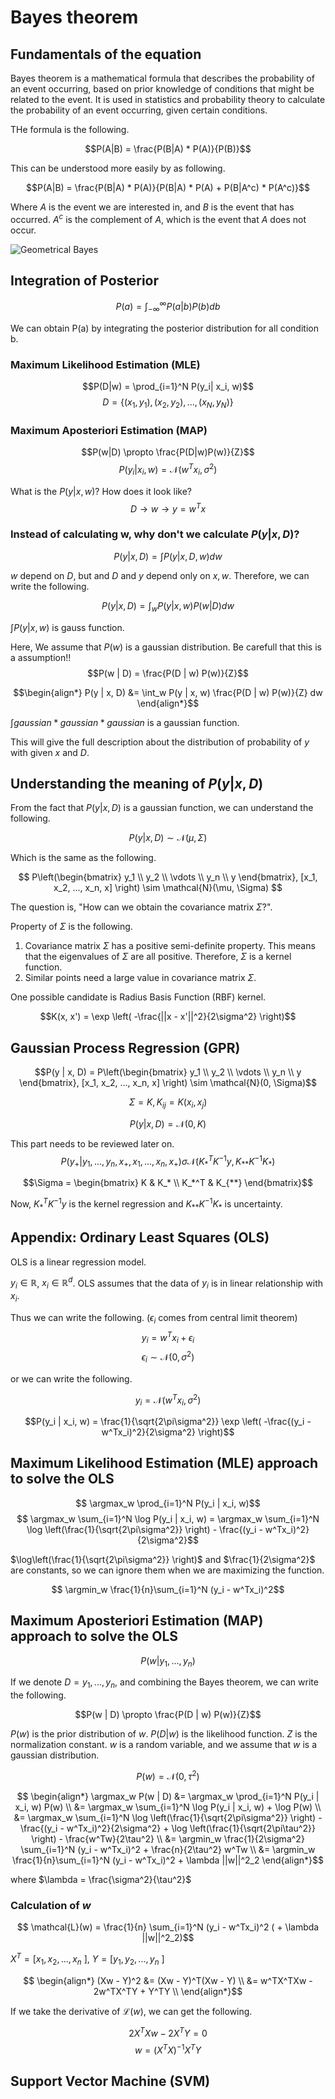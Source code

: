 # Bayes theorem
## Fundamentals of the equation

Bayes theorem is a mathematical formula that describes the probability of an event occurring, based on prior knowledge of conditions that might be related to the event. It is used in statistics and probability theory to calculate the probability of an event occurring, given certain conditions. 

THe formula is the following.

$$P(A|B) = \frac{P(B|A) * P(A)}{P(B)}$$

This can be understood more easily by as following.

$$P(A|B) = \frac{P(B|A) * P(A)}{P(B|A) * P(A) + P(B|A^c) * P(A^c)}$$

Where $A$ is the event we are interested in, and $B$ is the event that has occurred. $A^c$ is the complement of $A$, which is the event that $A$ does not occur.

![Geometrical Bayes](img/Geometrical_Bayes.png)

## Integration of Posterior

$$P(a) = \int_{-\infty}^{\infty} P(a|b)P(b)db$$

We can obtain P(a) by integrating the posterior distribution for all condition b.


### Maximum Likelihood Estimation (MLE) 

$$P(D|w) = \prod_{i=1}^N P(y_i| x_i, w)$$
$$ D = \{(x_1, y_1), (x_2, y_2), ..., (x_N, y_N)\}$$

### Maximum Aposteriori Estimation (MAP)

$$P(w|D) \propto \frac{P(D|w)P(w)}{Z}$$
$$P(y_i|x_i, w) = \mathcal{N}(w^Tx_i, \sigma^2)$$

What is the $P(y | x, w)$? How does it look like?
$$D \rightarrow w \rightarrow y = w^Tx$$

### Instead of calculating w, why don't we calculate $P(y | x, D)$?

$$ P(y | x, D) = \int P(y | x, D, w) dw$$

$w$ depend on $D$, but and $D$ and $y$ depend only on $x, w$. Therefore, we can write the following.

$$P(y | x, D) = \int_w P(y | x, w) P(w | D) dw$$

$\int P(y | x, w)$ is gauss function.

Here, We assume that $P(w)$ is a gaussian distribution. Be carefull that this is a assumption!!
$$P(w | D) = \frac{P(D | w) P(w)}{Z}$$

$$\begin{align*}
P(y | x, D) &= \int_w P(y | x, w) \frac{P(D | w) P(w)}{Z} dw
\end{align*}$$

$\int gaussian * gaussian * gaussian$ is a gaussian function.

This will give the full description about the distribution of probability of $y$ with given $x$ and $D$.

## Understanding the meaning of $P(y | x, D)$
From the fact that $P(y | x, D)$ is a gaussian function, we can understand the following.

$$P(y | x, D) \sim \mathcal{N}(\mu, \Sigma)$$

Which is the same as the following.

$$
P\left(\begin{bmatrix} y_1 \\ y_2 \\ \vdots \\ y_n \\ y \end{bmatrix}, [x_1, x_2, ..., x_n, x] \right) \sim \mathcal{N}(\mu, \Sigma)
$$

The question is, "How can we obtain the covariance matrix $\Sigma$?".

Property of $\Sigma$ is the following.
1. Covariance matrix $\Sigma$ has a positive semi-definite property. This means that the eigenvalues of $\Sigma$ are all positive. Therefore, $\Sigma$ is a kernel function.
2. Similar points need a large value in covariance matrix $\Sigma$.

One possible candidate is Radius Basis Function (RBF) kernel.

$$K(x, x') = \exp \left( -\frac{||x - x'||^2}{2\sigma^2} \right)$$

## Gaussian Process Regression (GPR)

$$P(y | x, D) = P\left(\begin{bmatrix} y_1 \\ y_2 \\ \vdots \\ y_n \\ y \end{bmatrix}, [x_1, x_2, ..., x_n, x] \right) \sim \mathcal{N}(0, \Sigma)$$

$$\Sigma = K, K_{ij} = K(x_i, x_j)$$

$$P(y | x, D) = \mathcal{N}(0, K)$$

This part needs to be reviewed later on.
$$P(y_+ | y_1, ..., y_n, x_+, x_1, ..., x_n, x_+) \sigma \mathcal{N}(K_*^TK^{-1}y, K_{**}K^{-1}K_*)$$

$$\Sigma = \begin{bmatrix} K & K_* \\ K_*^T & K_{**} \end{bmatrix}$$

Now, $K_*^TK^{-1}y$ is the kernel regression and $K_{**}K^{-1}K_*$ is uncertainty.







## Appendix: Ordinary Least Squares (OLS)

OLS is a linear regression model. 

$y_i \in \mathbb{R}$, $x_i \in \mathbb{R}^d$. OLS assumes that the data of $y_i$ is in linear relationship with $x_i$.

Thus we can write the following. ($\epsilon_i$ comes from central limit theorem)
$$y_i = w^Tx_i + \epsilon_i$$
$$\epsilon_i \sim \mathcal{N}(0, \sigma^2)$$

or we can write the following.

$$ y_i = \mathcal{N}(w^Tx_i, \sigma^2)$$


$$P(y_i | x_i, w) = \frac{1}{\sqrt{2\pi\sigma^2}} \exp \left( -\frac{(y_i - w^Tx_i)^2}{2\sigma^2} \right)$$

## Maximum Likelihood Estimation (MLE) approach to solve the OLS
$$ \argmax_w \prod_{i=1}^N P(y_i | x_i, w)$$ 
$$ \argmax_w \sum_{i=1}^N \log P(y_i | x_i, w) = \argmax_w \sum_{i=1}^N \log \left(\frac{1}{\sqrt{2\pi\sigma^2}} \right) - \frac{(y_i - w^Tx_i)^2}{2\sigma^2}$$

$\log\left(\frac{1}{\sqrt{2\pi\sigma^2}} \right)$ and $\frac{1}{2\sigma^2}$ are constants, so we can ignore them when we are maximizing the function.

$$ \argmin_w \frac{1}{n}\sum_{i=1}^N (y_i - w^Tx_i)^2$$

## Maximum Aposteriori Estimation (MAP) approach to solve the OLS

$$P(w | y_1, ..., y_n)$$

If we denote $D = {y_1, ..., y_n}$, and combining the Bayes theorem, we can write the following.

$$P(w | D) \propto \frac{P(D | w) P(w)}{Z}$$

$P(w)$ is the prior distribution of $w$. $P(D | w)$ is the likelihood function. $Z$ is the normalization constant. 
$w$ is a random variable, and we assume that $w$ is a gaussian distribution.

$$ P(w) = \mathcal{N}(0, \tau^2)$$

$$ \begin{align*} 
\argmax_w P(w | D) &= \argmax_w \prod_{i=1}^N P(y_i | x_i, w) P(w) \\
&= \argmax_w \sum_{i=1}^N \log P(y_i | x_i, w) + \log P(w) \\
&= \argmax_w \sum_{i=1}^N \log \left(\frac{1}{\sqrt{2\pi\sigma^2}} \right) - \frac{(y_i - w^Tx_i)^2}{2\sigma^2} + \log \left(\frac{1}{\sqrt{2\pi\tau^2}} \right) - \frac{w^Tw}{2\tau^2} \\
&= \argmin_w \frac{1}{2\sigma^2} \sum_{i=1}^N (y_i - w^Tx_i)^2 + \frac{n}{2\tau^2} w^Tw \\
&= \argmin_w \frac{1}{n}\sum_{i=1}^N (y_i - w^Tx_i)^2 + \lambda ||w||^2_2
\end{align*}$$

where $\lambda = \frac{\sigma^2}{\tau^2}$


### Calculation of $w$
$$ \mathcal{L}(w) = \frac{1}{n} \sum_{i=1}^N (y_i - w^Tx_i)^2 ( + \lambda ||w||^2_2)$$

$X^T = [x_1, x_2, ..., x_n\ ]$, $Y = [y_1, y_2, ..., y_n\ ]$

$$ \begin{align*}
 (Xw - Y)^2 &= (Xw - Y)^T(Xw - Y) \\
    &= w^TX^TXw - 2w^TX^TY + Y^TY \\
 \end{align*}$$

If we take the derivative of $\mathcal{L}(w)$, we can get the following.

$$2X^TXw - 2X^TY = 0$$
$$ w = (X^TX)^{-1}X^TY$$


## Support Vector Machine (SVM)





